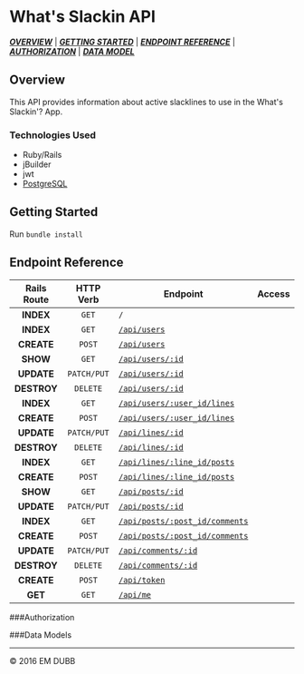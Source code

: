 # What's Slackin API

_**[OVERVIEW](#overview)**_ | 
_**[GETTING STARTED](#start)**_ | 
_**[ENDPOINT REFERENCE](#endpoint)**_ | 
_**[AUTHORIZATION](#auth)**_ | 
_**[DATA MODEL](#model)**_

<a name="overview"></a>
## Overview

This API provides information about active slacklines to use in the What's Slackin'? App.

### Technologies Used

* Ruby/Rails
* jBuilder
* jwt
* [PostgreSQL](http://www.postgresql.org/docs/)

<a name="start"></a>
## Getting Started

Run `bundle install`

<a name="endpoint"></a>
## Endpoint Reference

Rails Route | HTTP Verb  | Endpoint                                | Access    
:----------:|:----------:|-----------------------------------------|:---------------:
**INDEX**   | `GET`      | `/`                                     | 
**INDEX**   | `GET`      | [`/api/users`](#allUsers)                           
**CREATE**  | `POST`     | [`/api/users`](#newUser)                            
**SHOW**    | `GET`      | [`/api/users/:id`](#getUser)                        
**UPDATE**  | `PATCH/PUT`| [`/api/users/:id`](#updateUser)             
**DESTROY** | `DELETE`   | [`/api/users/:id`](#deleteUser)         
**INDEX**   | `GET`      | [`/api/users/:user_id/lines`](#getLines)         
**CREATE**  | `POST`     | [`/api/users/:user_id/lines`](#newLine)
**UPDATE**  | `PATCH/PUT`| [`/api/lines/:id`](#updateLine)
**DESTROY** | `DELETE`   | [`/api/lines/:id`](#deleteLine)         
**INDEX**   | `GET`      | [`/api/lines/:line_id/posts`](#allPosts)
**CREATE**  | `POST`     | [`/api/lines/:line_id/posts`](#newPost)
**SHOW**    | `GET`      | [`/api/posts/:id`](#getPost)
**UPDATE**  | `PATCH/PUT`| [`/api/posts/:id`](#updatePost)
**INDEX**   | `GET`      | [`/api/posts/:post_id/comments`](#allComments)            
**CREATE**  | `POST`     | [`/api/posts/:post_id/comments`](#newComment)
**UPDATE**  | `PATCH/PUT`| [`/api/comments/:id`](#udateComment)
**DESTROY** | `DELETE`   | [`/api/comments/:id`](#deleteComment) 
**CREATE**  | `POST`     | [`/api/token`](#token)
**GET**     | `GET`      | [`/api/me`](#me)




<a name="auth"></a>
###Authorization

<a name="model"></a>
###Data Models



---
© 2016 EM DUBB
